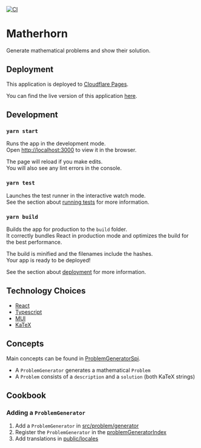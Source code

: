 [![CI](https://github.com/alimfeld/matherhorn/actions/workflows/ci.yml/badge.svg)](https://github.com/alimfeld/matherhorn/actions/workflows/ci.yml)

# Matherhorn

Generate mathematical problems and show their solution.

## Deployment

This application is deployed to [Cloudflare Pages](https://pages.cloudflare.com/).

You can find the live version of this application [here](https://matherhorn.pages.dev/).

## Development

### `yarn start`

Runs the app in the development mode.\
Open [http://localhost:3000](http://localhost:3000) to view it in the browser.

The page will reload if you make edits.\
You will also see any lint errors in the console.

### `yarn test`

Launches the test runner in the interactive watch mode.\
See the section about [running tests](https://facebook.github.io/create-react-app/docs/running-tests) for more information.

### `yarn build`

Builds the app for production to the `build` folder.\
It correctly bundles React in production mode and optimizes the build for the best performance.

The build is minified and the filenames include the hashes.\
Your app is ready to be deployed!

See the section about [deployment](https://facebook.github.io/create-react-app/docs/deployment) for more information.

## Technology Choices

- [React](https://reactjs.org/)
- [Typescript](https://www.typescriptlang.org/)
- [MUI](https://mui.com/)
- [KaTeX](https://katex.org)

## Concepts

Main concepts can be found in [ProblemGeneratorSpi](src/problem/ProblemGeneratorSpi.ts).

- A `ProblemGenerator` generates a mathematical `Problem`
- A `Problem` consists of a `description` and a `solution` (both KaTeX strings)

## Cookbook

### Adding a `ProblemGenerator`

1. Add a `ProblemGenerator` in [src/problem/generator](src/problem/generator)
2. Register the `ProblemGenerator` in the [problemGeneratorIndex](src/problem/problemGeneratorIndex.ts)
3. Add translations in [public/locales](public/locales)
